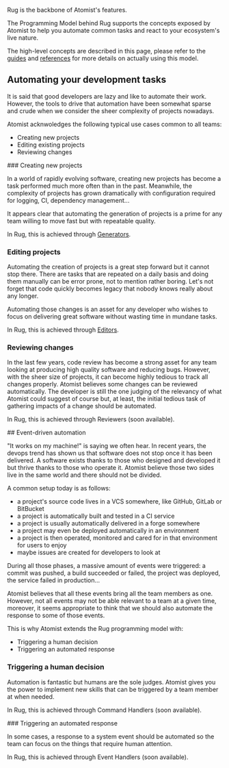 Rug is the backbone of Atomist's features. 

The Programming Model behind Rug supports the concepts exposed by Atomist to 
help you automate common tasks and react to your ecosystem's live nature.

The high-level concepts are described in this page, please refer to the 
[guides][rugguides] and [references][rugref] for more details on actually using
this model.

[rugguides]: /rug/guides/index.md
[rugref]: /rug/reference/index.md

## Automating your development tasks

It is said that good developers are lazy and like to automate their work. 
However, the tools to drive that automation have been somewhat sparse and crude
when we consider the sheer complexity of projects nowadays.

Atomist acknwoledges the following typical use cases common to all teams:

* Creating new projects
* Editing existing projects
* Reviewing changes

### Creating new projects

In a world of rapidly evolving software, creating new projects has become a 
task performed much more often than in the past. Meanwhile, the complexity of
projects has grown dramatically with configuration required for logging, CI,
dependency management...

It appears clear that automating the generation of projects is a prime for any
team willing to move fast but with repeatable quality.

In Rug, this is achieved through [Generators][ruggen].

[ruggen]: /rug/guides/rug-generators.md

### Editing projects

Automating the creation of projects is a great step forward but it cannot stop
there. There are tasks that are repeated on a daily basis and doing them 
manually can be error prone, not to mention rather boring. Let's not forget that
code quickly becomes legacy that nobody knows really about any longer.

Automating those changes is an asset for any developer who wishes to focus on 
delivering great software without wasting time in mundane tasks.

In Rug, this is achieved through [Editors][rugedit].

[rugedit]: /rug/guides/rug-editors.md

### Reviewing changes

In the last few years, code review has become a strong asset for any team 
looking at producing high quality software and reducing bugs. However, with the
sheer size of projects, it can become highly tedious to track all changes 
properly. Atomist believes some changes can be reviewed automatically. The 
developer is still the one judging of the relevancy of what Atomist could 
suggest of course but, at least, the initial tedious task of gathering 
impacts of a change should be automated.

In Rug, this is achieved through Reviewers (soon available).

## Event-driven automation

"It works on my machine!" is saying we often hear. In recent years, the devops
trend has shown us that software does not stop once it has been delivered. 
A software exists thanks to those who designed and developed it but thrive 
thanks to those who operate it. Atomist believe those two sides live in the 
same world and there should not be divided.

A common setup today is as follows:

* a project's source code lives in a VCS somewhere, like GitHub, GitLab or 
  BitBucket
* a project is automatically built and tested in a CI service
* a project is usually automatically delivered in a forge somewhere
* a project may even be deployed automatically in an environment
* a project is then operated, monitored and cared for in that environment for
  users to enjoy
* maybe issues are created for developers to look at

During all those phases, a massive amount of events were triggered: a commit
was pushed, a build succeeded or failed, the project was deployed, the service
failed in production... 

Atomist believes that all these events bring all the team members as one. 
However, not all events may not be able relevant to a team at a given time,
moreover, it seems appropriate to think that we should also automate the 
response to some of those events.

This is why Atomist extends the Rug programming model with:

* Triggering a human decision
* Triggering an automated response

### Triggering a human decision

Automation is fantastic but humans are the sole judges. Atomist gives you the
power to implement new skills that can be triggered by a team member at when 
needed.

In Rug, this is achieved through Command Handlers (soon available).

### Triggering an automated response

In some cases, a response to a system event should be automated so the team
can focus on the things that require human attention.

In Rug, this is achieved through Event Handlers (soon available).
